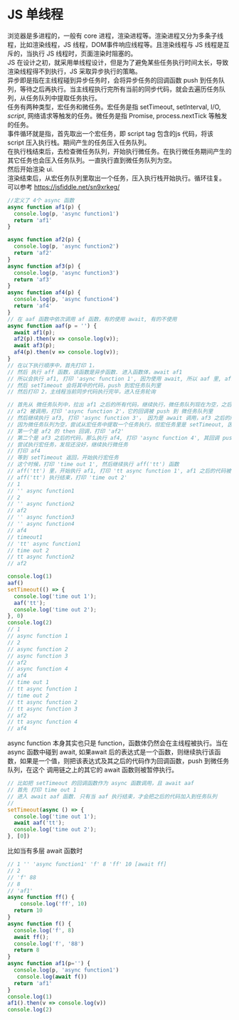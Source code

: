# JS 单线程
浏览器是多进程的，一般有 core 进程，渲染进程等。渲染进程又分为多条子线程，比如渲染线程，JS 线程，DOM事件响应线程等。且渲染线程与 JS 线程是互斥的，当执行 JS 线程时，页面渲染时阻塞的。    
JS 在设计之初，就采用单线程设计，但是为了避免某些任务执行时间太长，导致渲染线程得不到执行，JS 采取异步执行的策略。  
异步即是指在主线程碰到异步任务时，会将异步任务的回调函数 push 到任务队列，等待之后再执行。当主线程执行完所有当前的同步代码，就会去遍历任务队列，从任务队列中提取任务执行。  
任务有两种类型，宏任务和微任务。宏任务是指 setTimeout, setInterval, I/O, *script*, 网络请求等触发的任务。微任务是指 Promise, process.nextTick 等触发的任务。  
事件循环就是指，首先取出一个宏任务，即 script tag 包含的js 代码，将该 script 压入执行栈。期间产生的任务压入任务队列。  
在执行栈结束后，去检查微任务队列，开始执行微任务。在执行微任务期间产生的其它任务也会压入任务队列。一直执行直到微任务队列为空。  
然后开始渲染 ui.  
渲染结束后，从宏任务队列里取出一个任务，压入执行栈开始执行。循环往复。  
可以参考 https://jsfiddle.net/sn9xrkeg/
```js
//定义了 4个 async 函数
async function af1(p) {
  console.log(p, 'async function1')
  return 'af1'
}

async function af2(p) {
  console.log(p, 'async function2')
  return 'af2'
}
async function af3(p) {
  console.log(p, 'async function3')
  return 'af3'
}
async function af4(p) {
  console.log(p, 'async function4')
  return 'af4'
}
// 在 aaf 函数中依次调用 af 函数，有的使用 await, 有的不使用
async function aaf(p = '') {
  await af1(p);
  af2(p).then(v => console.log(v));
  await af3(p);
  af4(p).then(v => console.log(v));
}
// 在以下执行顺序中，首先打印 1，
// 然后 执行 aff 函数，该函数是异步函数. 进入函数体，await af1
// 所以会执行 af1, 打印 'async function 1', 因为使用 await, 所以 aaf 里, af1 之后的所有代码被 push 到微任务队列里, 退出 aaf 的执行
// 然后 setTimeout 会将其中的代码，push 到宏任务队列里
// 然后打印 2，主线程当前同步代码执行完毕，进入任务轮询

// 首先从 微任务队列中，拉出 af1 之后的所有代码，继续执行，微任务队列现在为空，之后插入的微任务只能等待下一次轮询。
// af2 被调用，打印 'async function 2'，它的回调被 push 到 微任务队列里
// 然后继续执行 af3, 打印 'async function 3'， 因为是 await 调用，af3 之后的所有代码，被 push 到微任务队列里。现在微任务队列里有两个回调函数了。并且当前微任务执行结束。
// 因为微任务队列为空，尝试从宏任务中提取一个任务执行。但宏任务里是 setTimeout, 因为 ES6 约定 小于 某个界限(记不清具体多少值)的延迟都当作该值处理，所以这个时候宏任务的回调大概率还不会被触发。那么继续轮询微任务
// 第一个是 af2 的 then 回调，打印 'af2'
// 第二个是 af3 之后的代码，那么执行 af4, 打印 'async function 4', 其回调 push 到微任务队列。此时微任务队列里有一个回调函数。
// 尝试执行宏任务，发现还没好，继续执行微任务
// 打印 af4
// 等到 setTimeout 返回，开始执行宏任务
// 这个时候，打印 'time out 1', 然后继续执行 aff('tt') 函数
// aff('tt') 里，开始执行 af1, 打印 'tt async function 1', af1 之后的代码被 push 到 微任务队列里。现在 微任务队列里有三个回调函数了
// aff('tt') 执行结束，打印 'time out 2'
// 1 
// '' async function1
// 2
// '' async function2
// af2
// '' async function3
// '' async function4
// af4
// timeout1
// 'tt' async function1
// time out 2
// tt async function2
// af2

console.log(1)
aaf()
setTimeout(() => {
  console.log('time out 1');
  aaf('tt');
  console.log('time out 2');
}, 0)
console.log(2)
// 1
// async function 1
// 2
// async function 2
// async function 3
// af2
// async function 4
// af4
// time out 1
// tt async function 1
// time out 2
// tt async function 2
// tt async function 3
// af2
// tt async function 4
// af4
```
async function 本身其实也只是 function，函数体仍然会在主线程被执行。当在 async 函数中碰到 await, 如果await 后的表达式是一个函数，则继续执行该函数，如果是一个值，则把该表达式及其之后的代码作为回调函数，push 到微任务队列，在这个 调用链之上的其它的 await 函数则被暂停执行。
```js
// 比如把 setTimeout 的回调函数作为 async 函数调用，且 await aaf
// 首先 打印 time out 1
// 进入 await aaf 函数. 只有当 aaf 执行结束，才会把之后的代码加入到任务队列
// 
setTimeout(async () => {
  console.log('time out 1');
  await aaf('tt');
  console.log('time out 2');
}, [0])
```
比如当有多层 await 函数时
```js
// 1 '' 'async function1' 'f' 8 'ff' 10 [await ff]
// 2
// 'f' 88
// 8
// 'af1' 
async function ff() {
	console.log('ff', 10)
  return 10
}
async function f() {
  console.log('f', 8)
  await ff();
  console.log('f', '88')
  return 8
}
async function af1(p='') {
  console.log(p, 'async function1')
   console.log(await f())
  return 'af1'
}
console.log(1)
af1().then(v => console.log(v))
console.log(2)

```